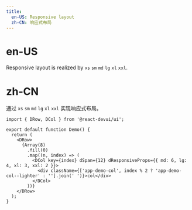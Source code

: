 ```yaml
---
title:
  en-US: Responsive layout
  zh-CN: 响应式布局
---
```


# en-US

Responsive layout is realized by `xs` `sm` `md` `lg` `xl` `xxl`.

# zh-CN

通过 `xs` `sm` `md` `lg` `xl` `xxl` 实现响应式布局。

```tsx
import { DRow, DCol } from '@react-devui/ui';

export default function Demo() {
  return (
    <DRow>
      {Array(8)
        .fill(0)
        .map((n, index) => (
          <DCol key={index} dSpan={12} dResponsiveProps={{ md: 6, lg: 4, xl: 3, xxl: 2 }}>
            <div className={['app-demo-col', index % 2 ? 'app-demo-col--lighter' : ''].join(' ')}>col</div>
          </DCol>
        ))}
    </DRow>
  );
}
```
